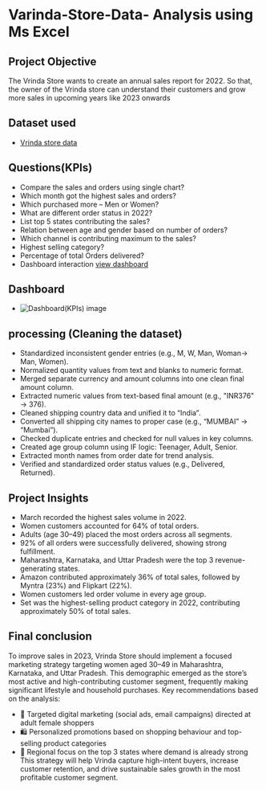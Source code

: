 # Varinda-Store-Data- Analysis using Ms Excel
## Project Objective 
The Vrinda Store wants to create an annual sales report for 2022. So that, the owner of the Vrinda store can understand their customers and grow more sales in upcoming years like 2023 onwards 
## Dataset used 
- <a href ="https://github.com/kritypandey/Vrinda-Store-analysis/blob/main/Vrinda%20Store%20Data%20Analysis.xlsx">Vrinda store data</a>

##  Questions(KPIs)
- Compare the sales and orders using single chart? 
- Which month got the highest sales and orders?
- Which purchased more – Men or Women?
- What are different order status in 2022? 
- List top 5 states contributing the sales?
- Relation between age and gender based on number of orders?
-  Which channel is contributing maximum to the sales?
- Highest selling category?
- Percentage of total Orders delivered?
- Dashboard interaction <a href = "https://github.com/kritypandey/Vrinda-Store-analysis/blob/main/Dashboard(KPIs)%20image.png">view dashboard</a>

## Dashboard
- ![Dashboard(KPIs) image](https://github.com/user-attachments/assets/a6c66a5b-0db7-41b2-9440-51976206ec53)

## processing (Cleaning the dataset)
- Standardized inconsistent gender entries (e.g., M, W, Man, Woman→ Man, Women).
- Normalized quantity values from text and blanks to numeric format.
- Merged separate currency and amount columns into one clean final amount column.
- Extracted numeric values from text-based final amount (e.g., "INR376" → 376).
- Cleaned shipping country data and unified it to “India”.
- Converted all shipping city names to proper case (e.g., “MUMBAI” → “Mumbai”).
-  Checked duplicate entries and checked for null values in key columns.
- Created age group column using IF logic: Teenager, Adult, Senior.
- Extracted month names from order date for trend analysis.
- Verified and standardized order status values (e.g., Delivered, Returned).

## Project Insights 
- March recorded the highest sales volume in 2022.
- Women customers accounted for 64% of total orders.
- Adults (age 30–49) placed the most orders across all segments.
- 92% of all orders were successfully delivered, showing strong fulfillment.
- Maharashtra, Karnataka, and Uttar Pradesh were the top 3 revenue-generating states.
- Amazon contributed approximately 36% of total sales, followed by Myntra (23%) and Flipkart (22%).
- Women customers led order volume in every age group.
- Set was the highest-selling product category in 2022, contributing approximately 50% of total sales.

## Final conclusion
To improve sales in 2023, Vrinda Store should implement a focused marketing strategy targeting women aged 30–49 in Maharashtra, Karnataka, and Uttar Pradesh.
This demographic emerged as the store’s most active and high-contributing customer segment, frequently making significant lifestyle and household purchases.
Key recommendations based on the analysis:
-	🎯 Targeted digital marketing (social ads, email campaigns) directed at adult female shoppers
-	🛍️ Personalized promotions based on shopping behaviour and top-selling product categories
-	📍 Regional focus on the top 3 states where demand is already strong
This strategy will help Vrinda capture high-intent buyers, increase customer retention, and drive sustainable sales growth in the most profitable customer segment.

